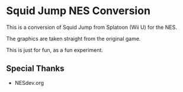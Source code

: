 # Squid Jump NES Conversion
This is a conversion of Squid Jump from Splatoon (Wii U) for the NES.

The graphics are taken straight from the original game.

This is just for fun, as a fun experiment.

## Special Thanks
- NESdev.org
